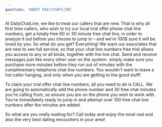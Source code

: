 ```yaml
---
question: 'ABOUT DAILYCHATLINE'
---
```


At DailyChatLine, we like to treat our callers that are new. That is why all first time callers, who wish to try our local trial offer phone chat line numbers, get a totally free 60 or 30 minute free chat line, in order to analyze it out before you choose to jump in – and we're 100$ sure it will be loved by you.
So what do you get? Everything! We want our associates that are new to see full service, so that your chat line numbers free trial allows you access to any or all kinds, together with the live chat. Send and receive messages just like every other user on the system- simply make sure you purchase more minutes before they run out of minutes with the complimentary telephone chat line numbers. You wouldn't want to leave a hot caller hanging, and only when you are getting to the good stuff!

To claim your trial offer chat line numbers, all you need to do is CALL. We are going to automatically add the phone number and 30 free chat minutes you're calling from, so ensure you are on the phone you wish to work with. You're immediately ready to jump in and attempt over 100 free chat line numbers after the minutes are added.

So what are you really waiting for? Call today and enjoy the most real and also the very best dating encounters in your area!

